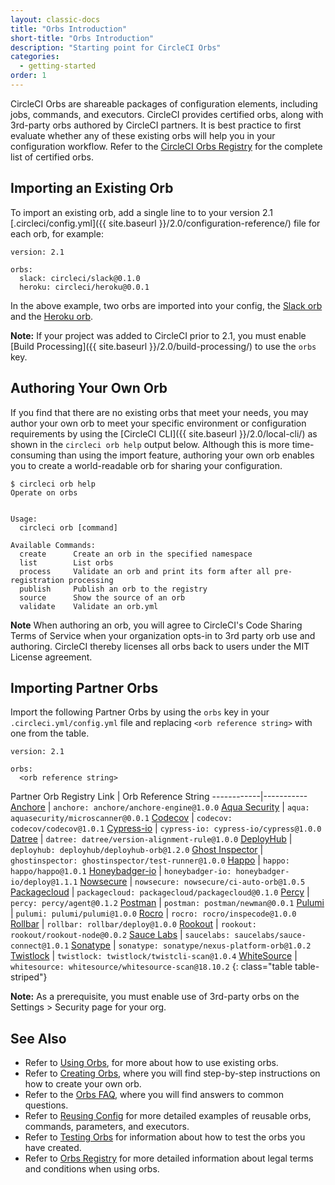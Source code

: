 ```yaml
---
layout: classic-docs
title: "Orbs Introduction"
short-title: "Orbs Introduction"
description: "Starting point for CircleCI Orbs"
categories:
  - getting-started
order: 1
---
```

CircleCI Orbs are shareable packages of configuration elements, including jobs, commands, and executors. CircleCI provides certified orbs, along with 3rd-party orbs authored by CircleCI partners. It is best practice to first evaluate whether any of these existing orbs will help you in your configuration workflow. Refer to the [CircleCI Orbs Registry](https://circleci.com/orbs/registry/) for the complete list of certified orbs.

## Importing an Existing Orb

To import an existing orb, add a single line to to your version 2.1 [.circleci/config.yml]({{ site.baseurl }}/2.0/configuration-reference/) file for each orb, for example:

    version: 2.1
    
    orbs:
      slack: circleci/slack@0.1.0
      heroku: circleci/heroku@0.0.1
    

In the above example, two orbs are imported into your config, the [Slack orb](https://circleci.com/orbs/registry/orb/circleci/slack) and the [Heroku orb](https://circleci.com/orbs/registry/orb/circleci/heroku).

**Note:** If your project was added to CircleCI prior to 2.1, you must enable [Build Processing]({{ site.baseurl }}/2.0/build-processing/) to use the `orbs` key.

## Authoring Your Own Orb

If you find that there are no existing orbs that meet your needs, you may author your own orb to meet your specific environment or configuration requirements by using the [CircleCI CLI]({{ site.baseurl }}/2.0/local-cli/) as shown in the `circleci orb help` output below. Although this is more time-consuming than using the import feature, authoring your own orb enables you to create a world-readable orb for sharing your configuration.

```nohighlight
$ circleci orb help
Operate on orbs


Usage:
  circleci orb [command]

Available Commands:
  create      Create an orb in the specified namespace
  list        List orbs
  process     Validate an orb and print its form after all pre-registration processing
  publish     Publish an orb to the registry
  source      Show the source of an orb
  validate    Validate an orb.yml
```

**Note** When authoring an orb, you will agree to CircleCI's Code Sharing Terms of Service when your organization opts-in to 3rd party orb use and authoring. CircleCI thereby licenses all orbs back to users under the MIT License agreement.

## Importing Partner Orbs

Import the following Partner Orbs by using the `orbs` key in your `.circleci.yml/config.yml` file and replacing `<orb reference string>` with one from the table.

    version: 2.1
    
    orbs:
      <orb reference string>
    

Partner Orb Registry Link | Orb Reference String \---\---\---\---|\---\---\----- [Anchore](https://circleci.com/orbs/registry/orb/anchore/anchore-engine) | `anchore: anchore/anchore-engine@1.0.0` [Aqua Security](https://circleci.com/orbs/registry/orb/aquasecurity/microscanner) | `aqua: aquasecurity/microscanner@0.0.1` [Codecov](https://circleci.com/orbs/registry/orb/codecov/codecov) | `codecov: codecov/codecov@1.0.1` [Cypress-io](https://circleci.com/orbs/registry/orb/cypress-io/cypress) | `cypress-io: cypress-io/cypress@1.0.0` [Datree](https://circleci.com/orbs/registry/orb/datree/version-alignment-rule) | `datree: datree/version-alignment-rule@1.0.0` [DeployHub](https://circleci.com/orbs/registry/orb/deployhub/deployhub-orb) | `deployhub: deployhub/deployhub-orb@1.2.0` [Ghost Inspector](https://circleci.com/orbs/registry/orb/ghostinspector/test-runner) | `ghostinspector: ghostinspector/test-runner@1.0.0` [Happo](https://circleci.com/orbs/registry/orb/happo/happo) | `happo: happo/happo@1.0.1` [Honeybadger-io](https://circleci.com/orbs/registry/orb/honeybadger-io/deploy) | `honeybadger-io: honeybadger-io/deploy@1.1.1` [Nowsecure](https://circleci.com/orbs/registry/orb/nowsecure/ci-auto-orb) | `nowsecure: nowsecure/ci-auto-orb@1.0.5` [Packagecloud](https://circleci.com/orbs/registry/orb/packagecloud/packagecloud) | `packagecloud: packagecloud/packagecloud@0.1.0` [Percy](https://circleci.com/orbs/registry/orb/percy/agent) | `percy: percy/agent@0.1.2` [Postman](https://circleci.com/orbs/registry/orb/postman/newman) | `postman: postman/newman@0.0.1` [Pulumi](https://circleci.com/orbs/registry/orb/pulumi/pulumi) | `pulumi: pulumi/pulumi@1.0.0` [Rocro](https://circleci.com/orbs/registry/orb/rocro/inspecode) | `rocro: rocro/inspecode@1.0.0` [Rollbar](https://circleci.com/orbs/registry/orb/rollbar/deploy) | `rollbar: rollbar/deploy@1.0.0` [Rookout](https://circleci.com/orbs/registry/orb/rookout/rookout-node) | `rookout: rookout/rookout-node@0.0.2` [Sauce Labs](https://circleci.com/orbs/registry/orb/saucelabs/sauce-connect) | `saucelabs: saucelabs/sauce-connect@1.0.1` [Sonatype](https://circleci.com/orbs/registry/orb/sonatype/nexus-platform-orb) | `sonatype: sonatype/nexus-platform-orb@1.0.2` [Twistlock](https://circleci.com/orbs/registry/orb/twistlock/twistcli-scan) | `twistlock: twistlock/twistcli-scan@1.0.4` [WhiteSource](https://circleci.com/orbs/registry/orb/whitesource/whitesource-scan) | `whitesource: whitesource/whitesource-scan@18.10.2`
{: class="table table-striped"}

**Note:** As a prerequisite, you must enable use of 3rd-party orbs on the Settings > Security page for your org.

## See Also

- Refer to [Using Orbs]({{site.baseurl}}/2.0/using-orbs/), for more about how to use existing orbs.
- Refer to [Creating Orbs]({{site.baseurl}}/2.0/creating-orbs/), where you will find step-by-step instructions on how to create your own orb.
- Refer to the [Orbs FAQ]({{site.baseurl}}/2.0/orbs-faq/), where you will find answers to common questions.
- Refer to [Reusing Config]({{site.baseurl}}/2.0/reusing-config/) for more detailed examples of reusable orbs, commands, parameters, and executors.
- Refer to [Testing Orbs]({{site.baseurl}}/2.0/testing-orbs/) for information about how to test the orbs you have created.
- Refer to [Orbs Registry](https://circleci.com/orbs/registry/licensing) for more detailed information about legal terms and conditions when using orbs.